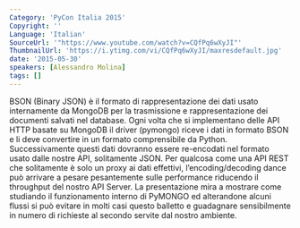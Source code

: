 ```yaml
---
Category: 'PyCon Italia 2015'
Copyright: ''
Language: 'Italian'
SourceUrl: '"https://www.youtube.com/watch?v=CQfPq6wXyJI"'
ThumbnailUrl: 'https://i.ytimg.com/vi/CQfPq6wXyJI/maxresdefault.jpg'
date: '2015-05-30'
speakers: [Alessandro Molina]
tags: []
---
```

BSON (Binary JSON) è il formato di rappresentazione dei dati usato internamente da MongoDB per la trasmissione e rappresentazione dei documenti salvati nel database.
Ogni volta che si implementano delle API HTTP basate su MongoDB il driver (pymongo) riceve i dati in formato BSON e li deve convertire in un formato comprensibile da Python. Successivamente questi dati dovranno essere re-encodati nel formato usato dalle nostre API, solitamente JSON.
Per qualcosa come una API REST che solitamente è solo un proxy ai dati effettivi, l’encoding/decoding dance può arrivare a pesare pesantemente sulle performance riducendo il throughput del nostro API Server.
La presentazione mira a mostrare come studiando il funzionamento interno di PyMONGO ed alterandone alcuni flussi si può evitare in molti casi questo balletto e guadagnare sensibilmente in numero di richieste al secondo servite dal nostro ambiente.

